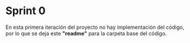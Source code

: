 # Sprint 0

En esta primera iteración del proyecto no hay implementación del código, por lo que se deja este __"readme"__ para la carpeta base del código.  
